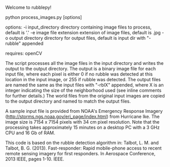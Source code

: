 Welcome to rubblepy!

python process_images.py [options]

options:
-i input_directory       directory containing image files to process, default is '.'
-e image file extension  extension of image files, default is .jpg 
-o output directory      directory for output files, default is input dir with "-rubble" appended

requires:  openCV

The script processes all the image files in the input directory and writes the output to
the output directory.  The output is a binary image file for each input file, where each
pixel is either 0 if no rubble was detected at this location in the input image, or 255 if
rubble was detected.  The output files are named the same as the input files with "-rblX" 
appended, where X is an integer indicating the size of the neighborhood used (see inline
comments for further details.)  The world files from the original input images are copied
to the output directory and named to match the output files.  

A sample input file is provided from NOAA's Emergency Response Imagery 
(http://storms.ngs.noaa.gov/eri_page/index.html) from Hurricane Ike.  The image size is
7154 x 7154 pixels with 34 cm pixel resolution.  Note that the processing takes 
approximately 15 minutes on a desktop PC with a 3 GHz CPU and 16 Gb of RAM.

This code is based on the rubble detection algorithm in:
 Talbot, L. M. and Talbot, B. G. (2013). Fast-responder: Rapid mobile-phone 
   access to recent remote sensing imagery for first responders. In Aerospace Conference, 2013 IEEE, 
   pages 1-10. IEEE.
